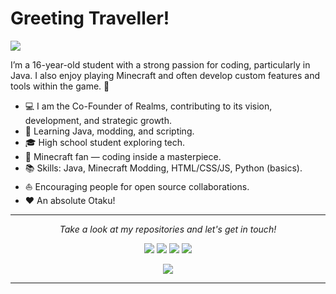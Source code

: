 # Greeting Traveller!

![](https://github.com/halfrost/halfrost/blob/master/icons/header_1.png)

I’m a 16-year-old student with a strong passion for coding, particularly in Java. I also enjoy playing Minecraft and often develop custom features and tools within the game. 🌃   

* 💻   I am the Co-Founder of Realms, contributing to its vision, development, and strategic growth.
* 👑   Learning Java, modding, and scripting.
* 🎓   High school student exploring tech.
* 🌱   Minecraft fan — coding inside a masterpiece.
* 📚   Skills: Java, Minecraft Modding, HTML/CSS/JS, Python (basics).
* ⛵   Encouraging people for open source collaborations.
* ❤️   An absolute Otaku!


<hr>
<p align="center">
  <i>Take a look at my repositories and let's get in touch!</i>

<p align="center">
<a href= "https://github.com/Sudo-simon"><img src="https://img.icons8.com/?size=100&id=bVGqATNwfhYq&format=png&color=000000"/></a>
<a href= "mailto:grandyprogrammes@gmail.com"><img src="https://img.icons8.com/?size=100&id=P7UIlhbpWzZm&format=png&color=000000"/></a>
<a href= "https://discord.com/invite/nKxzBm4QwM"><img src="https://img.icons8.com/?size=100&id=2mIgusGquJFz&format=png&color=000000"/></a>
<a href= "https://www.instagram.com/grandy2828/"><img src="https://img.icons8.com/?size=100&id=32323&format=png&color=000000"/></a>
</p>

<p  align="center">
<img src="https://profile-counter.glitch.me/Sudo-simon/count.svg"/>     
</p>

</p>

---

